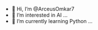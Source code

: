 - 👋 Hi, I’m @ArceusOmkar7
- 👀 I’m interested in AI ...
- 🌱 I’m currently learning Python ...

<!---
ArceusOmkar7/ArceusOmkar7 is a ✨ special ✨ repository because its `README.md` (this file) appears on your GitHub profile.
You can click the Preview link to take a look at your changes.
--->
